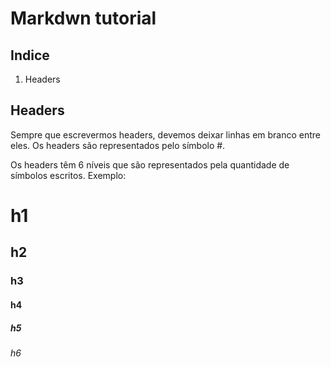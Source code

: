 # Markdwn tutorial

## Indice 

1. Headers

## Headers 

Sempre que escrevermos headers, devemos deixar linhas em branco entre eles. Os headers são representados pelo símbolo #.



Os headers têm 6 níveis que são representados pela quantidade de símbolos escritos. Exemplo:



# h1



## h2



### h3



#### h4



##### h5



###### h6